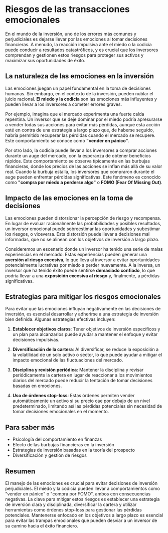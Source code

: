 # Riesgos de las transacciones emocionales

En el mundo de la inversión, uno de los errores más comunes y perjudiciales es dejarse llevar por las emociones al tomar decisiones financieras. A menudo, la reacción impulsiva ante el miedo o la codicia puede conducir a resultados catastróficos, y es crucial que los inversores comprendan y gestionen estos riesgos para proteger sus activos y maximizar sus oportunidades de éxito.

## La naturaleza de las emociones en la inversión

Las emociones juegan un papel fundamental en la toma de decisiones humanas. Sin embargo, en el contexto de la inversión, pueden nublar el juicio racional. **El miedo y la codicia** son las emociones más influyentes y pueden llevar a los inversores a cometer errores graves.

Por ejemplo, imagina que el mercado experimenta una fuerte caída repentina. Un inversor que se deje dominar por el miedo podría apresurarse a vender todas sus acciones para evitar más pérdidas, aunque esta acción esté en contra de una estrategia a largo plazo que, de haberse seguido, habría permitido recuperar las pérdidas cuando el mercado se recupere. Este comportamiento se conoce como **"vender en pánico"**.

Por otro lado, la codicia puede llevar a los inversores a comprar acciones durante un auge del mercado, con la esperanza de obtener beneficios rápidos. Este comportamiento se observa típicamente en las burbujas financieras, donde los precios de las acciones se inflan más allá de su valor real. Cuando la burbuja estalla, los inversores que compraron durante el auge pueden enfrentar pérdidas significativas. Este fenómeno es conocido como **"compra por miedo a perderse algo"** o **FOMO (Fear Of Missing Out)**.

## Impacto de las emociones en la toma de decisiones

Las emociones pueden distorsionar la percepción de riesgo y recompensa. En lugar de evaluar racionalmente las probabilidades y posibles resultados, un inversor emocional puede sobreestimar las oportunidades y subestimar los riesgos, o viceversa. Esta distorsión puede llevar a decisiones mal informadas, que no se alinean con los objetivos de inversión a largo plazo.

Consideremos un escenario donde un inversor ha tenido una serie de malas experiencias en el mercado. Estas experiencias pueden generar una **aversión al riesgo excesiva**, lo que lleva al inversor a evitar oportunidades potencialmente lucrativas por miedo a perder nuevamente. A la inversa, un inversor que ha tenido éxito puede sentirse **demasiado confiado**, lo que podría llevar a una **exposición excesiva al riesgo** y, finalmente, a pérdidas significativas.

## Estrategias para mitigar los riesgos emocionales

Para evitar que las emociones influyan negativamente en las decisiones de inversión, es esencial desarrollar y adherirse a una estrategia de inversión bien definida. Algunas estrategias efectivas incluyen:

1. **Establecer objetivos claros**: Tener objetivos de inversión específicos y un plan para alcanzarlos puede ayudar a mantener el enfoque y evitar decisiones impulsivas.
  
2. **Diversificación de la cartera**: Al diversificar, se reduce la exposición a la volatilidad de un solo activo o sector, lo que puede ayudar a mitigar el impacto emocional de las fluctuaciones del mercado.

3. **Disciplina y revisión periódica**: Mantener la disciplina y revisar periódicamente la cartera en lugar de reaccionar a los movimientos diarios del mercado puede reducir la tentación de tomar decisiones basadas en emociones.

4. **Uso de órdenes stop-loss**: Estas órdenes permiten vender automáticamente un activo si su precio cae por debajo de un nivel predeterminado, limitando así las pérdidas potenciales sin necesidad de tomar decisiones emocionales en el momento.

## Para saber más

- Psicología del comportamiento en finanzas
- Efecto de las burbujas financieras en la inversión
- Estrategias de inversión basadas en la teoría del prospecto
- Diversificación y gestión de riesgos

## Resumen

El manejo de las emociones es crucial para evitar decisiones de inversión perjudiciales. El miedo y la codicia pueden llevar a comportamientos como "vender en pánico" o "compra por FOMO", ambos con consecuencias negativas. La clave para mitigar estos riesgos es establecer una estrategia de inversión clara y disciplinada, diversificar la cartera y utilizar herramientas como órdenes stop-loss para gestionar las pérdidas potenciales. Mantenerse enfocado en los objetivos a largo plazo es esencial para evitar las trampas emocionales que pueden desviar a un inversor de su camino hacia el éxito financiero.